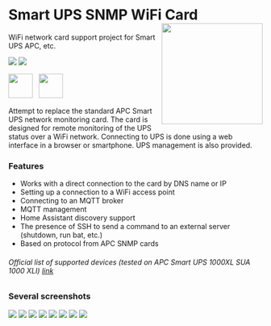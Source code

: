 # Smart UPS SNMP WiFi Card <img src="https://github.com/AleksandrBraun/Smart-UPS-SNMP-Card/blob/main/Images/3d.png" height=200 style="float: right;">
WiFi network card support project for Smart UPS APC, etc.

![](https://img.shields.io/github/release/AleksandrBraun/Smart-UPS-SNMP-Card.svg) ![](https://img.shields.io/github/issues/AleksandrBraun/Smart-UPS-SNMP-Card.svg)

<img src="https://github.com/AleksandrBraun/Smart-UPS-SNMP-Card/blob/main/Images/HASS.png" height=48>&nbsp;&nbsp;&nbsp;<img src="https://github.com/AleksandrBraun/Smart-UPS-SNMP-Card/blob/main/Images/APC.svg" height=48>

Attempt to replace the standard APC Smart UPS network monitoring card.
The card is designed for remote monitoring of the UPS status over a WiFi network.
Connecting to UPS is done using a web interface in a browser or smartphone.
UPS management is also provided.

### Features

- Works with a direct connection to the card by DNS name or IP
- Setting up a connection to a WiFi access point
- Connecting to an MQTT broker
- MQTT management
- Home Assistant discovery support
- The presence of SSH to send a command to an external server (shutdown, run bat, etc.)
- Based on protocol from APC SNMP cards

###### Official list of supported devices (tested on APC Smart UPS 1000XL *SUA 1000 XLI*) [link](https://www.apc.com/us/en/faqs/FA237786/ "APC site")

### Several screenshots

<img src="https://github.com/AleksandrBraun/Smart-UPS-SNMP-Card/blob/main/Images/Main-Control.png">
<img src="https://github.com/AleksandrBraun/Smart-UPS-SNMP-Card/blob/main/Images/Settings.png">
<img src="https://github.com/AleksandrBraun/Smart-UPS-SNMP-Card/blob/main/Images/Alert-Error.png">
<img src="https://github.com/AleksandrBraun/Smart-UPS-SNMP-Card/blob/main/Images/Network-MQTT-SSH.png">
<img src="https://github.com/AleksandrBraun/Smart-UPS-SNMP-Card/blob/main/Images/Fan-Control.png">
<img src="https://github.com/AleksandrBraun/Smart-UPS-SNMP-Card/blob/main/Images/FWUpdate-page.png">
<img src="https://github.com/AleksandrBraun/Smart-UPS-SNMP-Card/blob/main/Images/hass_card.png">
<img src="https://github.com/AleksandrBraun/Smart-UPS-SNMP-Card/blob/main/Images/hass_discovery.png">

